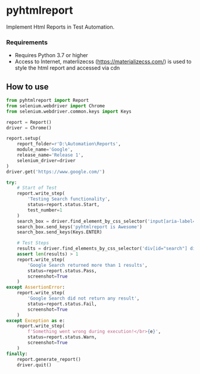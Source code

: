 # pyhtmlreport

Implement Html Reports in Test Automation. 


### Requirements ###

* Requires Python 3.7 or higher
* Access to Internet, materlizecss (https://materializecss.com/) is used to style the html report and accessed via cdn

## How to use ###

```python
from pyhtmlreport import Report
from selenium.webdriver import Chrome
from selenium.webdriver.common.keys import Keys

report = Report()
driver = Chrome()

report.setup(
	report_folder=r'D:\Automation\Reports',
	module_name='Google',
	release_name='Release 1',
	selenium_driver=driver
)
driver.get('https://www.google.com/')

try:
    # Start of Test
    report.write_step(
    	'Testing Search functionality',
    	status=report.status.Start,
    	test_number=1
    )
    search_box = driver.find_element_by_css_selector('input[aria-label="Search"]')
    search_box.send_keys('pyhtmlreport is Awesome')
    search_box.send_keys(Keys.ENTER)

    # Test Steps
    results = driver.find_elements_by_css_selector('div[id="search"] div[class="g"]')
    assert len(results) > 1
    report.write_step(
    	'Google Search returned more than 1 results',
    	status=report.status.Pass,
    	screenshot=True
    )
except AssertionError:
	report.write_step(
	    'Google Search did not return any result',
	    status=report.status.Fail,
	    screenshot=True
	)
except Exception as e:
	report.write_step(
	    f'Something went wrong during execution!</br>{e}',
	    status=report.status.Warn,
	    screenshot=True
	)
finally:
    report.generate_report()
    driver.quit()
```
